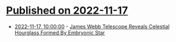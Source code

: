 # [Published on 2022-11-17](index.md)

* [2022-11-17, 10:00:00](https://science.slashdot.org/story/22/11/17/0031249/james-webb-telescope-reveals-celestial-hourglass-formed-by-embryonic-star?utm_source=rss1.0mainlinkanon&utm_medium=feed) - [James Webb Telescope Reveals Celestial Hourglass Formed By Embryonic Star](https://science.slashdot.org/story/22/11/17/0031249/james-webb-telescope-reveals-celestial-hourglass-formed-by-embryonic-star?utm_source=rss1.0mainlinkanon&utm_medium=feed)

